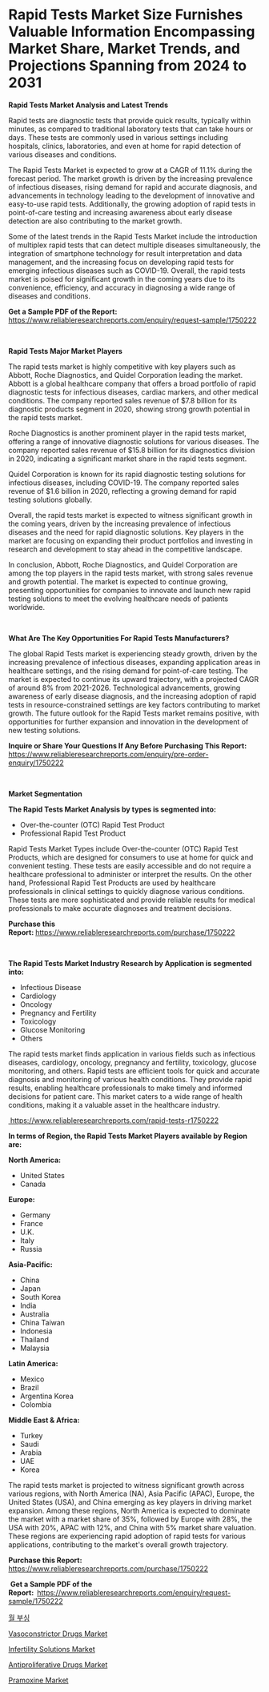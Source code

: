<p><h1>Rapid Tests Market Size Furnishes Valuable Information Encompassing Market Share, Market Trends, and Projections Spanning from 2024 to 2031</h1></p><p><strong>Rapid Tests Market Analysis and Latest Trends</strong></p>
<p><p>Rapid tests are diagnostic tests that provide quick results, typically within minutes, as compared to traditional laboratory tests that can take hours or days. These tests are commonly used in various settings including hospitals, clinics, laboratories, and even at home for rapid detection of various diseases and conditions.</p><p>The Rapid Tests Market is expected to grow at a CAGR of 11.1% during the forecast period. The market growth is driven by the increasing prevalence of infectious diseases, rising demand for rapid and accurate diagnosis, and advancements in technology leading to the development of innovative and easy-to-use rapid tests. Additionally, the growing adoption of rapid tests in point-of-care testing and increasing awareness about early disease detection are also contributing to the market growth.</p><p>Some of the latest trends in the Rapid Tests Market include the introduction of multiplex rapid tests that can detect multiple diseases simultaneously, the integration of smartphone technology for result interpretation and data management, and the increasing focus on developing rapid tests for emerging infectious diseases such as COVID-19. Overall, the rapid tests market is poised for significant growth in the coming years due to its convenience, efficiency, and accuracy in diagnosing a wide range of diseases and conditions.</p></p>
<p><strong>Get a Sample PDF of the Report:&nbsp;</strong> <a href="https://www.reliableresearchreports.com/enquiry/request-sample/1750222">https://www.reliableresearchreports.com/enquiry/request-sample/1750222</a></p>
<p>&nbsp;</p>
<p><strong>Rapid Tests Major Market Players</strong></p>
<p><p>The rapid tests market is highly competitive with key players such as Abbott, Roche Diagnostics, and Quidel Corporation leading the market. Abbott is a global healthcare company that offers a broad portfolio of rapid diagnostic tests for infectious diseases, cardiac markers, and other medical conditions. The company reported sales revenue of $7.8 billion for its diagnostic products segment in 2020, showing strong growth potential in the rapid tests market.</p><p>Roche Diagnostics is another prominent player in the rapid tests market, offering a range of innovative diagnostic solutions for various diseases. The company reported sales revenue of $15.8 billion for its diagnostics division in 2020, indicating a significant market share in the rapid tests segment.</p><p>Quidel Corporation is known for its rapid diagnostic testing solutions for infectious diseases, including COVID-19. The company reported sales revenue of $1.6 billion in 2020, reflecting a growing demand for rapid testing solutions globally.</p><p>Overall, the rapid tests market is expected to witness significant growth in the coming years, driven by the increasing prevalence of infectious diseases and the need for rapid diagnostic solutions. Key players in the market are focusing on expanding their product portfolios and investing in research and development to stay ahead in the competitive landscape.</p><p>In conclusion, Abbott, Roche Diagnostics, and Quidel Corporation are among the top players in the rapid tests market, with strong sales revenue and growth potential. The market is expected to continue growing, presenting opportunities for companies to innovate and launch new rapid testing solutions to meet the evolving healthcare needs of patients worldwide.</p></p>
<p>&nbsp;</p>
<p><strong>What Are The Key Opportunities For Rapid Tests Manufacturers?</strong></p>
<p><p>The global Rapid Tests market is experiencing steady growth, driven by the increasing prevalence of infectious diseases, expanding application areas in healthcare settings, and the rising demand for point-of-care testing. The market is expected to continue its upward trajectory, with a projected CAGR of around 8% from 2021-2026. Technological advancements, growing awareness of early disease diagnosis, and the increasing adoption of rapid tests in resource-constrained settings are key factors contributing to market growth. The future outlook for the Rapid Tests market remains positive, with opportunities for further expansion and innovation in the development of new testing solutions.</p></p>
<p><strong>Inquire or Share Your Questions If Any Before Purchasing This Report:</strong> <a href="https://www.reliableresearchreports.com/enquiry/pre-order-enquiry/1750222">https://www.reliableresearchreports.com/enquiry/pre-order-enquiry/1750222</a></p>
<p>&nbsp;</p>
<p><strong>Market Segmentation</strong></p>
<p><strong>The Rapid Tests Market Analysis by types is segmented into:</strong></p>
<p><ul><li>Over-the-counter (OTC) Rapid Test Product</li><li>Professional Rapid Test Product</li></ul></p>
<p><p>Rapid Tests Market Types include Over-the-counter (OTC) Rapid Test Products, which are designed for consumers to use at home for quick and convenient testing. These tests are easily accessible and do not require a healthcare professional to administer or interpret the results. On the other hand, Professional Rapid Test Products are used by healthcare professionals in clinical settings to quickly diagnose various conditions. These tests are more sophisticated and provide reliable results for medical professionals to make accurate diagnoses and treatment decisions.</p></p>
<p><strong>Purchase this Report:&nbsp;</strong><a href="https://www.reliableresearchreports.com/purchase/1750222">https://www.reliableresearchreports.com/purchase/1750222</a></p>
<p>&nbsp;</p>
<p><strong>The Rapid Tests Market Industry Research by Application is segmented into:</strong></p>
<p><ul><li>Infectious Disease</li><li>Cardiology</li><li>Oncology</li><li>Pregnancy and Fertility</li><li>Toxicology</li><li>Glucose Monitoring</li><li>Others</li></ul></p>
<p><p>The rapid tests market finds application in various fields such as infectious diseases, cardiology, oncology, pregnancy and fertility, toxicology, glucose monitoring, and others. Rapid tests are efficient tools for quick and accurate diagnosis and monitoring of various health conditions. They provide rapid results, enabling healthcare professionals to make timely and informed decisions for patient care. This market caters to a wide range of health conditions, making it a valuable asset in the healthcare industry.</p></p>
<p><a href="https://www.reliableresearchreports.com/rapid-tests-r1750222">&nbsp;https://www.reliableresearchreports.com/rapid-tests-r1750222</a></p>
<p><strong>In terms of Region, the Rapid Tests Market Players available by Region are:</strong></p>
<p>
    <p> <strong> North America: </strong>
        <ul>
            <li>United States</li>
            <li>Canada</li>
        </ul>
        </p> 
    <p> <strong> Europe: </strong>
        <ul>
            <li>Germany</li>
            <li>France</li>
            <li>U.K.</li>
            <li>Italy</li>
            <li>Russia</li>
        </ul>
        </p> 
    <p> <strong> Asia-Pacific: </strong>
        <ul>
            <li>China</li>
            <li>Japan</li>
            <li>South Korea</li>
            <li>India</li>
            <li>Australia</li>
            <li>China Taiwan</li>
            <li>Indonesia</li>
            <li>Thailand</li>
            <li>Malaysia</li>
        </ul>
        </p> 
    <p> <strong> Latin America: </strong>
        <ul>
            <li>Mexico</li>
            <li>Brazil</li>
            <li>Argentina Korea</li>
            <li>Colombia</li>
        </ul>
        </p> 
    <p> <strong> Middle East & Africa: </strong>
        <ul>
            <li>Turkey</li>
            <li>Saudi</li>
            <li>Arabia</li>
            <li>UAE</li>
            <li>Korea</li>
        </ul>
    </p>
    </p>
<p><p>The rapid tests market is projected to witness significant growth across various regions, with North America (NA), Asia Pacific (APAC), Europe, the United States (USA), and China emerging as key players in driving market expansion. Among these regions, North America is expected to dominate the market with a market share of 35%, followed by Europe with 28%, the USA with 20%, APAC with 12%, and China with 5% market share valuation. These regions are experiencing rapid adoption of rapid tests for various applications, contributing to the market's overall growth trajectory.</p></p>
<p><strong>Purchase this Report: </strong><a href="https://www.reliableresearchreports.com/purchase/1750222">https://www.reliableresearchreports.com/purchase/1750222</a></p>
<p>&nbsp;<strong>Get a Sample PDF of the Report:&nbsp;&nbsp;</strong><a href="https://www.reliableresearchreports.com/enquiry/request-sample/1750222">https://www.reliableresearchreports.com/enquiry/request-sample/1750222</a></p>
<p><strong></strong></p>
<p><p><a href="https://github.com/tasfiyaj85/Market-Research-Report-List-2/blob/main/536581273347.md">월 부싱</a></p><p><a href="https://github.com/HowardDelgaXXfnf/Market-Research-Report-List-1/blob/main/vasoconstrictor-drugs-market.md">Vasoconstrictor Drugs Market</a></p><p><a href="https://github.com/yazulaeha/Market-Research-Report-List-1/blob/main/infertility-solutions-market.md">Infertility Solutions Market</a></p><p><a href="https://github.com/nandosuryapratama/Market-Research-Report-List-1/blob/main/antiproliferative-drugs-market.md">Antiproliferative Drugs Market</a></p><p><a href="https://github.com/rionkhanvai01/Market-Research-Report-List-1/blob/main/pramoxine-market.md">Pramoxine Market</a></p></p>